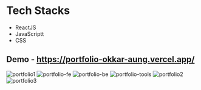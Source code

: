 # Tech Stacks

- ReactJS
- JavaScriptt
- CSS

## Demo - https://portfolio-okkar-aung.vercel.app/

![portfolio1](https://github.com/Okkar25/Portfolio-Website/assets/118409114/1d102af9-d205-4537-8197-7c9bfa791d50)
![portfolio-fe](https://github.com/user-attachments/assets/99692f2e-949a-4734-8bb9-5a6b3c97f739)
![portfolio-be](https://github.com/user-attachments/assets/518be569-c26e-4e13-8948-94cf66345a21)
![portfolio-tools](https://github.com/user-attachments/assets/ab97c510-19d0-4c75-b8a1-8fd48b29b684)
![portfolio2](https://github.com/Okkar25/Portfolio-Website/assets/118409114/0abee635-21be-4bf3-8626-8139b6df3884)
![portfolio3](https://github.com/Okkar25/Portfolio-Website/assets/118409114/69d839ed-210a-4c37-9b5e-0230f569f6b3)